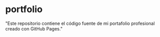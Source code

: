 # portfolio
"Este repositorio contiene el código fuente de mi portafolio profesional creado con GitHub Pages."

